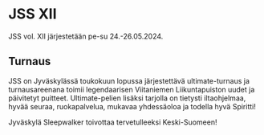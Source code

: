 # JSS XII
JSS vol. XII järjestetään pe-su 24.-26.05.2024.

## Turnaus
JSS on Jyväskylässä toukokuun lopussa järjestettävä ultimate-turnaus ja turnausareenana toimii legendaarisen Viitaniemen Liikuntapuiston uudet ja päivitetyt puitteet. Ultimate-pelien lisäksi tarjolla on tietysti iltaohjelmaa, hyvää seuraa, ruokapalvelua, mukavaa yhdessäoloa ja todella hyvä Spiritti!

Jyväskylä Sleepwalker toivottaa tervetulleeksi Keski-Suomeen!
